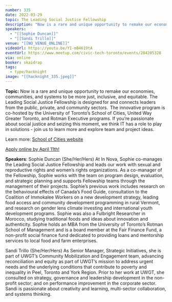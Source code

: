 ```yaml
---
number: 335
date: 2022-03-29
topic: The Leading Social Justice Fellowship
description: "Now is a rare and unique opportunity to remake our economies, communities, and systems to be more just, inclusive, and equitable. The Leading Social Justice Fellowship is designed for and connects leaders from the public, private, and community sectors.  The innovative program is co-hosted by the University of Toronto’s School of Cities, United Way Greater Toronto, and Rotman Executive programs. If you’re passionate about social justice and seizing this moment, we think IT has a role to play in solutions - join us to learn more and explore team and project ideas. Learn more: [School of Cities website](https://www.schoolofcities.utoronto.ca/2022-leading-social-justice-fellowship/2022-leading-social-justice-fellowship)"
speakers:
  - "[[Sophie Duncan]]"
  - "[[Sandi Trillo]]"
venue: "[[NO_VENUE_ONLINE]]"
videoUrl: https://youtu.be/YI-mB4619tA
eventUrl: https://www.meetup.com/civic-tech-toronto/events/284205328
via: online
booker: skaidrap
tags:
  - type/hacknight
image: "[[hacknight_335.jpeg]]"
---
```


**Topic:**
Now is a rare and unique opportunity to remake our economies, communities, and systems to be more just, inclusive, and equitable. The Leading Social Justice Fellowship is designed for and connects leaders from the public, private, and community sectors.  The innovative program is co-hosted by the University of Toronto’s School of Cities, United Way Greater Toronto, and Rotman Executive programs. If you’re passionate about social justice and seizing this moment, we think IT has a role to play in solutions - join us to learn more and explore team and project ideas.

Learn more: [School of Cities website](https://www.schoolofcities.utoronto.ca/2022-leading-social-justice-fellowship/2022-leading-social-justice-fellowship)

[Apply online by April 11th!](https://forms.office.com/pages/responsepage.aspx?id=JsKqeAMvTUuQN7RtVsVSEPuCK6EzC6NAjfc9TwbDL-lUQzZUODVNRUtDNDNXNElSUUNTR1dGTkQ2UC4u)

**Speakers**:
Sophie Duncan (She/Her/Hers)
At In Nova, Sophie co-manages the Leading Social Justice Fellowship and leads our work with sexual and reproductive rights and women’s rights organizations. As a co-manager of the Fellowship, Sophie works with the team on program design, evaluation, and strategic planning and supports Fellowship teams through the management of their projects.
Sophie’s previous work includes research on the behavioural effects of Canada’s Food Guide, consultation to the Coalition of Immokalee Workers on a new development strategy, leading food access and community development programming in rural Vermont, and research on gender lens climate investing and international youth development programs. Sophie was also a Fulbright Researcher in Morocco, studying traditional foods and ideas about innovation and authenticity. Sophie holds an MBA from the University of Toronto’s Rotman School of Management and is a board member at the Fair Finance Fund, a non-profit social finance fund dedicated to providing loans and mentorship services to local food and farm enterprises.

Sandi Trillo (She/Her/Hers)
As Senior Manager, Strategic Initiatives, she is part of UWGT’s Community Mobilization and Engagement team, advancing reconciliation and equity as part of UWGT’s mission to address urgent needs and the underlying conditions that contribute to poverty and inequality in Peel, Toronto and York Region. Prior to her work at UWGT, she consulted on strategy, governance and leadership development in the non-profit sector; and on performance improvement in the corporate sector. Sandi is passionate about creativity and learning, multi-sector collaboration, and systems thinking.